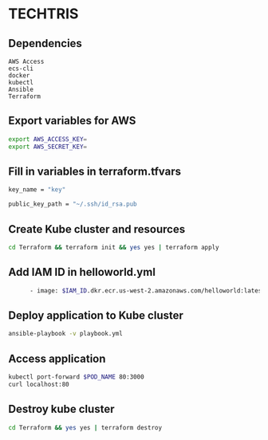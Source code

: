 # TECHTRIS

## Dependencies
```
AWS Access 
ecs-cli
docker
kubectl
Ansible
Terraform
```

## Export variables for AWS
```sh
export AWS_ACCESS_KEY=
export AWS_SECRET_KEY=
```

## Fill in variables in terraform.tfvars
```sh
key_name = "key"

public_key_path = "~/.ssh/id_rsa.pub
```

## Create Kube cluster and resources
```sh
cd Terraform && terraform init && yes yes | terraform apply
```

## Add IAM ID in helloworld.yml
```sh
      - image: $IAM_ID.dkr.ecr.us-west-2.amazonaws.com/helloworld:latest
```

## Deploy application to Kube cluster
```sh
ansible-playbook -v playbook.yml
```

## Access application
```sh
kubectl port-forward $POD_NAME 80:3000
curl localhost:80
```


## Destroy kube cluster
```sh
cd Terraform && yes yes | terraform destroy
```
